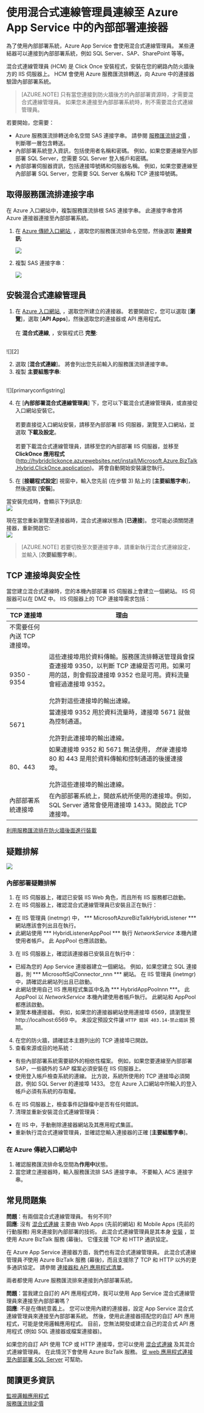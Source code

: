 <properties 
    pageTitle="使用混合式連線管理員 | Microsoft Azure App Service" 
    description="在 Azure App Service 中安裝和設定混合式連線管理員，並連線至內部部署連接器" 
    services="app-service\logic" 
    documentationCenter=".net,nodejs,java"
    authors="MandiOhlinger" 
    manager="dwrede" 
    editor="cgronlun"/>

<tags 
    ms.service="app-service-logic" 
    ms.workload="integration" 
    ms.tgt_pltfrm="na" 
    ms.devlang="na" 
    ms.topic="article" 
    ms.date="11/30/2015" 
    ms.author="mandia"/>


# 使用混合式連線管理員連線至 Azure App Service 中的內部部署連接器

為了使用內部部署系統，Azure App Service 會使用混合式連線管理員。 某些連結器可以連接到內部部署系統，例如 SQL Server、SAP、SharePoint 等等。

混合式連線管理員 (HCM) 是 Click Once 安裝程式，安裝在您的網路內防火牆後方的 IIS 伺服器上。 HCM 會使用 Azure 服務匯流排轉送，向 Azure 中的連接器驗證內部部署系統。
> [AZURE.NOTE] 只有當您連接到防火牆後方的內部部署資源時，才需要混合式連線管理員。 如果您未連接至內部部署系統時，則不需要混合式連線管理員。

若要開始，您需要：

- Azure 服務匯流排轉送命名空間 SAS 連接字串。 請參閱 [服務匯流排定價](http://azure.microsoft.com/pricing/details/service-bus/) ，判斷哪一層包含轉送。
- 內部部署系統登入資訊，包括使用者名稱和密碼。 例如，如果您要連線至內部部署 SQL Server，您需要 SQL Server 登入帳戶和密碼。
- 內部部署伺服器資訊，包括連接埠號碼和伺服器名稱。 例如，如果您要連線至內部部署 SQL Server，您需要 SQL Server 名稱和 TCP 連接埠號碼。

## 取得服務匯流排連接字串

在 Azure 入口網站中，複製服務匯流排根 SAS 連接字串。 此連接字串會將 Azure 連接器連接至內部部署系統。

1. 在 [Azure 傳統入口網站](http://go.microsoft.com/fwlink/p/?LinkID=213885), ，選取您的服務匯流排命名空間，然後選取 **連接資訊**:

    ![][sb_connectinfo]

2. 複製 SAS 連接字串：

    ![][sb_sas]

## 安裝混合式連線管理員

1. 在 [Azure 入口網站](http://go.microsoft.com/fwlink/p/?LinkID=525040), ，選取您所建立的連接器。 若要開啟它，您可以選取 [**瀏覽**]，選取 [**API Apps**]，然後選取您的連接器或 API 應用程式。 
<br/><br/>
在 **混合式連線**, ，安裝程式已 **完整**:
<br/>
![][2]

2. 選取 [**混合式連線**]。 將會列出您先前輸入的服務匯流排連接字串。
3. 複製 **主要組態字串**:
<br/>
![][primaryconfigstring]

4. 在 [**內部部署混合式連線管理員**] 下，您可以下載混合式連線管理員，或直接從入口網站安裝它。 
<br/><br/>
若要直接從入口網站安裝，請移至內部部署 IIS 伺服器，瀏覽至入口網站，並選取 **下載及設定**。
<br/><br/>
若要下載混合式連線管理員，請移至您的內部部署 IIS 伺服器，並移至 **ClickOnce 應用程式** (http://hybridclickonce.azurewebsites.net/install/Microsoft.Azure.BizTalk.Hybrid.ClickOnce.application)。 將會自動開始安裝讓您執行。

5. 在 [**接聽程式設定**] 視窗中，輸入您先前 (在步驟 3) 貼上的 [**主要組態字串**]，然後選取 [**安裝**]。

當安裝完成時，會顯示下列訊息:
<br/>
![][3]

現在當您重新瀏覽至連接器時，混合式連線狀態為 [**已連接**]。 您可能必須關閉連接器，重新開啟它: 
<br/>
![][4]
> [AZURE.NOTE] 若要切換至次要連接字串，請重新執行混合式連線設定，並輸入 [**次要組態字串**]。


## TCP 連接埠與安全性

當您建立混合式連線時，您的本機內部部署 IIS 伺服器上會建立一個網站。 IIS 伺服器可以在 DMZ 中。 IIS 伺服器上的 TCP 連接埠需求包括：

 TCP 連接埠| 理由
--- | ---
| 不需要任何內送 TCP 連接埠。
 9350 - 9354| 這些連接埠用於資料傳輸。服務匯流排轉送管理員會探查連接埠 9350，以判斷 TCP 連線是否可用。如果可用的話，則會假設連接埠 9352 也是可用。資料流量會經過連接埠 9352。<br/><br/>允許對這些連接埠的輸出連線。
 5671| 當連接埠 9352 用於資料流量時，連接埠 5671 就做為控制通道。<br/><br/>允許對此連接埠的輸出連線。
 80、443| 如果連接埠 9352 和 5671 無法使用， *然後* 連接埠 80 和 443 是用於資料傳輸和控制通道的後援連接埠。<br/><br/>允許這些連接埠的輸出連線。
 內部部署系統連接埠| 在內部部署系統上，開啟系統所使用的連接埠。例如，SQL Server 通常會使用連接埠 1433。開啟此 TCP 連接埠。

[利用服務匯流排在防火牆後面進行裝載](http://msdn.microsoft.com/library/azure/ee706729.aspx)

## 疑難排解

![][hcmflow]

### 內部部署疑難排解

1. 在 IIS 伺服器上，確認已安裝 IIS Web 角色，而且所有 IIS 服務都已啟動。
2. 在 IIS 伺服器上，確認混合式連線管理員已安裝且正在執行：
 - 在 IIS 管理員 (inetmgr) 中， *** MicrosoftAzureBizTalkHybridListener *** 網站應該會列出且在執行。
 - 此網站使用 *** HybridListenerAppPool *** 執行 *NetworkService* 本機內建使用者帳戶。 此 AppPool 也應該啟動。
3. 在 IIS 伺服器上，確認該連接器已安裝且在執行中：
 - 已經為您的 App Service 連接器建立一個網站。 例如，如果您建立 SQL 連接器，則 *** MicrosoftSqlConnector_nnn *** 網站。 在 IIS 管理員 (inetmgr) 中，請確認此網站列出且已啟動。
 - 此網站使用自己 IIS 應用程式集區中名為 *** HybridAppPoolnnn ***。 此 AppPool 以 *NetworkService* 本機內建使用者帳戶執行。 此網站和 AppPool 都應該啟動。
 - 瀏覽本機連接器。 例如，如果您的連接器網站使用連接埠 6569，請瀏覽至 http://localhost:6569 中。 未設定預設文件讓 `HTTP 錯誤 403.14-禁止錯誤` 預期。
4. 在您的防火牆，請確認本主題列出的 TCP 連接埠已開啟。
5. 查看來源或目的地系統：
 - 有些內部部署系統需要額外的相依性檔案。 例如，如果您要連線至內部部署 SAP，一些額外的 SAP 檔案必須安裝在 IIS 伺服器上。
 - 使用登入帳戶檢查系統的連線。 比方說，系統所使用的 TCP 連接埠必須開啟，例如 SQL Server 的連接埠 1433。 您在 Azure 入口網站中所輸入的登入帳戶必須有系統的存取權。
6. 在 IIS 伺服器上，檢查事件記錄檔中是否有任何錯誤。
7. 清理並重新安裝混合式連線管理員：
 - 在 IIS 中，手動刪除連接器網站及其應用程式集區。
 - 重新執行混合式連線管理員，並確認您輸入連接器的正確 [**主要組態字串**]。



### 在 Azure 傳統入口網站中

1. 確認服務匯流排命名空間為**作用中**狀態。
2. 當您建立連接器時，輸入服務匯流排 SAS 連接字串。 不要輸入 ACS 連接字串。


## 常見問題集

**問題**：有兩個混合式連線管理員。 有何不同?<br/>
**回應**: 沒有 [混合式連線](../integration-hybrid-connection-overview.md) 主要由 Web Apps (先前的網站) 和 Mobile Apps (先前的行動服務) 用來連接到內部部署的技術。 此混合式連線管理員是其本身 [安裝](../integration-hybrid-connection-create-manage.md) ，並使用 Azure BizTalk 服務 (幕後)。 它僅支援 TCP 和 HTTP 通訊協定。

在 Azure App Service 連接器方面，我們也有混合式連線管理員。 此混合式連線管理員*不*使用 Azure BizTalk 服務 (幕後)，而且支援除了 TCP 和 HTTP 以外的更多通訊協定。 請參閱 [連接器和 API 應用程式清單](app-service-logic-connectors-list.md)。

兩者都使用 Azure 服務匯流排來連接到內部部署系統。

**問題**：當我建立自訂的 API 應用程式時，我可以使用 App Service 混合式連線管理員來連接至內部部署嗎？ <br/>
**回應**: 不是在傳統意義上。 您可以使用內建的連接器，設定 App Service 混合式連線管理員來連接至內部部署系統。 然後，使用此連接器搭配您的自訂 API 應用程式，可能是使用邏輯應用程式。 目前，您無法開發或建立自己的混合式 API 應用程式 (例如 SQL 連接器或檔案連接器)。

如果您的自訂 API 使用 TCP 或 HTTP 連接埠，您可以使用 [混合式連線](../integration-hybrid-connection-overview.md) 及其混合式連線管理員。 在此情況下會使用 Azure BizTalk 服務。 [從 web 應用程式連接至內部部署 SQL Server](../app-service-web/web-sites-hybrid-connection-connect-on-premises-sql-server.md) 可幫助。


## 閱讀更多資訊

[監視邏輯應用程式](app-service-logic-monitor-your-logic-apps.md)<br/>
[服務匯流排定價](http://azure.microsoft.com/pricing/details/service-bus/)




[sb_connectinfo]: ./media/app-service-logic-hybrid-connection-manager/SB_ConnectInfo.png 
[sb_sas]: ./media/app-service-logic-hybrid-connection-manager/SB_SAS.png 
[primaryconfigstring]: ./media/app-service-logic-hybrid-connection-manager/PrimaryConfigString.png 
[hcmflow]: ./media/app-service-logic-hybrid-connection-manager/HCMFlow.png 
[2]: ./media/app-service-logic-hybrid-connection-manager/BrowseSetupIncomplete.jpg 
[3]: ./media/app-service-logic-hybrid-connection-manager/HybridSetup.jpg 
[4]: ./media/app-service-logic-hybrid-connection-manager/BrowseSetupComplete.jpg 

